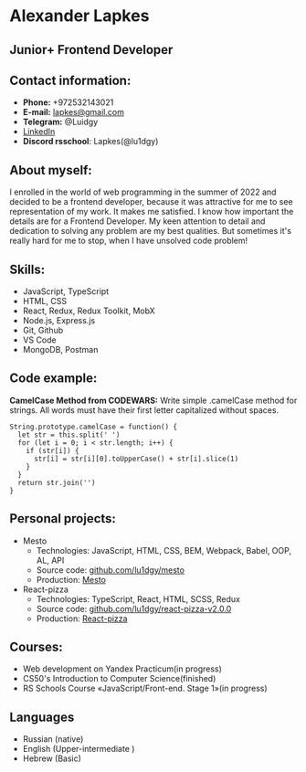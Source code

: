 # Alexander Lapkes

## Junior+ Frontend Developer

## Contact information:

- **Phone:** +972532143021
- **E-mail:** lapkes@gmail.com
- **Telegram:** @Luidgy
- [LinkedIn](www.linkedin.com/in/lapkes)
- **Discord rsschool**: Lapkes(@lu1dgy)

## About myself:

I enrolled in the world of web programming in the summer of 2022 and decided to be a frontend developer, because it was attractive for me to see representation of my work. It makes me satisfied. I know how important the details are for a Frontend Developer. My keen attention to detail and dedication to solving any problem are my best qualities. But sometimes it's really hard for me to stop, when I have unsolved code problem!

## Skills:

- JavaScript, TypeScript
- HTML, CSS
- React, Redux, Redux Toolkit, MobX
- Node.js, Express.js
- Git, Github
- VS Code
- MongoDB, Postman

## Code example:

**CamelCase Method from CODEWARS:**
Write simple .camelCase method for strings. All words must have their first letter capitalized without spaces.

```
String.prototype.camelCase = function() {
  let str = this.split(' ')
  for (let i = 0; i < str.length; i++) {
    if (str[i]) {
      str[i] = str[i][0].toUpperCase() + str[i].slice(1)
    }
  }
  return str.join('')
}
```

## Personal projects:

- Mesto
  - Technologies: JavaScript, HTML, CSS, BEM, Webpack, Babel, OOP, AL, API
  - Source code: [github.com/lu1dgy/mesto](https://github.com/lu1dgy/mesto)
  - Production: [Mesto](https://lu1dgy.github.io/mesto/)
- React-pizza
  - Technologies: TypeScript, React, HTML, SCSS, Redux
  - Source code: [github.com/lu1dgy/react-pizza-v2.0.0](https://github.com/lu1dgy/react-pizza-v2.0.0)
  - Production: [React-pizza](https://react-pizza-v2-0-0.vercel.app/)

## Courses:

- Web development on Yandex Practicum(in progress)
- CS50's Introduction to Computer Science(finished)
- RS Schools Course «JavaScript/Front-end. Stage 1»(in progress)

## Languages

- Russian (native)
- English (Upper-intermediate )
- Hebrew (Basic)
